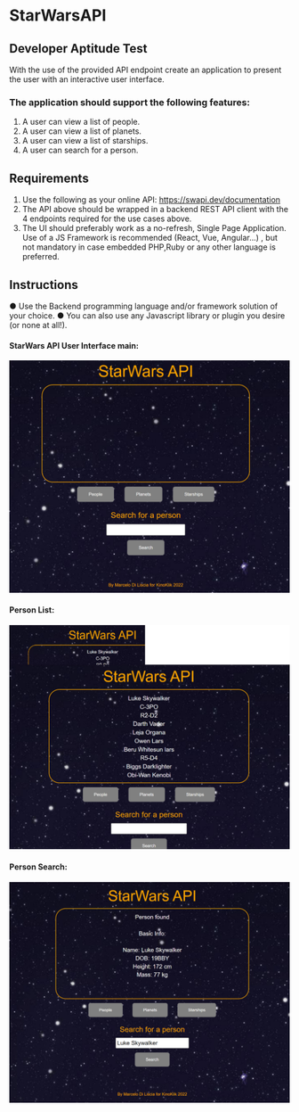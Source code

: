 # StarWarsAPI

## Developer Aptitude Test
With the use of the provided API endpoint create an application to present the user
with an interactive user interface.

### The application should support the following features:

1. A user can view a list of people.
2. A user can view a list of planets.
3. A user can view a list of starships.
4. A user can search for a person.
 
## Requirements

1. Use the following as your online API: https://swapi.dev/documentation
2. The API above should be wrapped in a backend REST API client with the 4
endpoints required for the use cases above.
3. The UI should preferably work as a no-refresh, Single Page Application. Use
of a JS Framework is recommended (React, Vue, Angular...) , but not
mandatory in case embedded PHP,Ruby or any other language is preferred.

## Instructions

● Use the Backend programming language and/or framework solution of your
choice.
● You can also use any Javascript library or plugin you desire (or none at all!).


#### StarWars API User Interface main:
![](starwarsapi_i.png)

#### Person List:
![](starwarsapi_.png)

#### Person Search:
![](starwarsapi.png)
